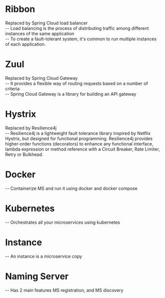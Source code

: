 # Ribbon
Replaced by Spring Cloud load balancer  
--  Load balancing is the process of distributing traffic among different instances of the same application  
--  To create a fault-tolerant system, it's common to run multiple instances of each application.  

# Zuul  
Replaced by Spring Cloud Gateway  
--  It provides a flexible way of routing requests based on a number of criteria  
--  Spring Cloud Gateway is a library for building an API gateway

# Hystrix  
Replaced by Resilience4j  
--  Resilience4j is a lightweight fault tolerance library inspired by Netflix Hystrix, but designed for functional programming. Resilience4j provides higher-order functions (decorators) to enhance any functional interface, lambda expression or method reference with a Circuit Breaker, Rate Limiter, Retry or Bulkhead.  

# Docker  
--  Containerize MS and run it using docker and docker compose  

# Kubernetes  
--  Orchestrates all your microservices using kubernetes  

# Instance  
--  An instance is a microservice copy  

# Naming Server    
--  Has 2 main features MS registration, and MS discovery     




